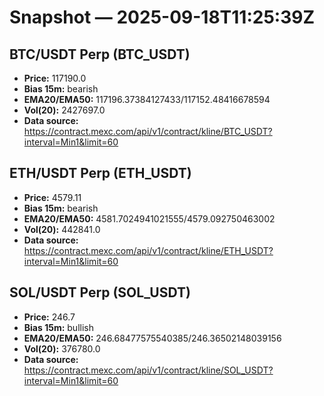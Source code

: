 # Snapshot — 2025-09-18T11:25:39Z

## BTC/USDT Perp (BTC_USDT)
- **Price:** 117190.0
- **Bias 15m:** bearish
- **EMA20/EMA50:** 117196.37384127433/117152.48416678594
- **Vol(20):** 2427697.0
- **Data source:** https://contract.mexc.com/api/v1/contract/kline/BTC_USDT?interval=Min1&limit=60

## ETH/USDT Perp (ETH_USDT)
- **Price:** 4579.11
- **Bias 15m:** bearish
- **EMA20/EMA50:** 4581.7024941021555/4579.092750463002
- **Vol(20):** 442841.0
- **Data source:** https://contract.mexc.com/api/v1/contract/kline/ETH_USDT?interval=Min1&limit=60

## SOL/USDT Perp (SOL_USDT)
- **Price:** 246.7
- **Bias 15m:** bullish
- **EMA20/EMA50:** 246.68477575540385/246.36502148039156
- **Vol(20):** 376780.0
- **Data source:** https://contract.mexc.com/api/v1/contract/kline/SOL_USDT?interval=Min1&limit=60
